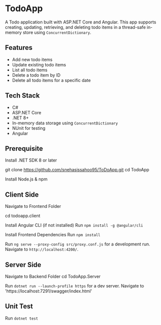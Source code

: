 # TodoApp

A Todo application built with ASP.NET Core and Angular. This app supports creating, updating, retrieving, and deleting todo items in a thread-safe in-memory store using `ConcurrentDictionary`.

## Features

- Add new todo items
- Update existing todo items
- List all todo items
- Delete a todo item by ID
- Delete all todo items for a specific date

## Tech Stack

- C#
- ASP.NET Core
- .NET 8+
- In-memory data storage using `ConcurrentDictionary`
- NUnit for testing
- Angular

## Prerequisite

Install .NET SDK 8 or later

git clone https://github.com/snehasissahoo95/ToDoApp.git
cd TodoApp

Install Node.js & npm

## Client Side
Navigate to Frontend Folder

cd todoapp.client

Install Angular CLI (if not installed)
Run `npm install -g @angular/cli`

Install Frontend Dependencies
Run `npm install`

Run `ng serve --proxy-config src/proxy.conf.js` for a development run. Navigate to `http://localhost:4200/`. 

## Server Side
Navigate to Backend Folder
cd TodoApp.Server

Run `dotnet run --launch-profile https` for a dev server. Navigate to 'https://localhost:7291/swagger/index.html'

## Unit Test

Run `dotnet test`
